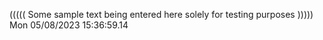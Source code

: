 ((((( Some sample text being entered here solely for testing purposes ))))) Mon 05/08/2023 15:36:59.14
